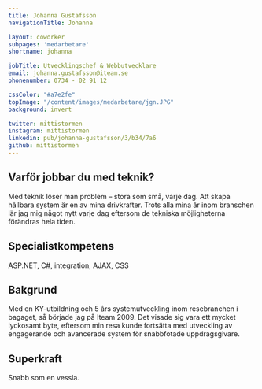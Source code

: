 ```yaml
---
title: Johanna Gustafsson
navigationTitle: Johanna

layout: coworker
subpages: 'medarbetare'
shortname: johanna

jobTitle: Utvecklingschef & Webbutvecklare
email: johanna.gustafsson@iteam.se
phonenumber: 0734 - 02 91 12

cssColor: "#a7e2fe"
topImage: "/content/images/medarbetare/jgn.JPG"
background: invert

twitter: mittistormen
instagram: mittistormen
linkedin: pub/johanna-gustafsson/3/b34/7a6
github: mittistormen
---
```


## Varför jobbar du med teknik?
Med teknik löser man problem – stora som små, varje dag. Att skapa hållbara system är en av mina drivkrafter. Trots alla mina år inom branschen lär jag mig något nytt varje dag eftersom de tekniska möjligheterna förändras hela tiden.

## Specialistkompetens
ASP.NET, C#, integration, AJAX, CSS

## Bakgrund
Med en KY-utbildning och 5 års systemutveckling inom resebranchen i bagaget, så började jag på Iteam 2009. Det visade sig vara ett mycket lyckosamt byte, eftersom min resa kunde fortsätta med utveckling av engagerande och avancerade system för snabbfotade uppdragsgivare.

## Superkraft
Snabb som en vessla.


